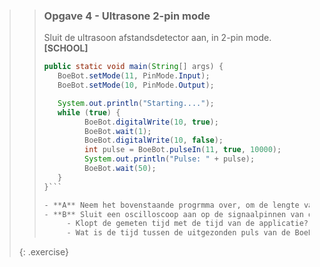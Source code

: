 >> ### Opgave 4 - Ultrasone 2-pin mode
>>
>> Sluit de ultrasoon afstandsdetector aan, in 2-pin mode. **[SCHOOL]**
>>
>>```java
>> public static void main(String[] args) {
>>    BoeBot.setMode(11, PinMode.Input);
>>    BoeBot.setMode(10, PinMode.Output);
>>
>>    System.out.println("Starting....");
>>    while (true) {
>>			BoeBot.digitalWrite(10, true);
>>			BoeBot.wait(1);
>>          BoeBot.digitalWrite(10, false);
>>          int pulse = BoeBot.pulseIn(11, true, 10000);
>>          System.out.println("Pulse: " + pulse);
>>          BoeBot.wait(50);
>>    }
>>}```
>>
>> - **A** Neem het bovenstaande progrmma over, om de lengte van de puls te meten en weer te geven
>> - **B** Sluit een oscilloscoop aan op de signaalpinnen van de detector. Laat een aantal verschillende afbeeldingen van het signaal zien, met verschillende afstanden
>>		- Klopt de gemeten tijd met de tijd van de applicatie?
>>		- Wat is de tijd tussen de uitgezonden puls van de BoeBot en het ontvangen signaal?
>>
>{: .exercise}